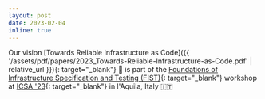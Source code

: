 ```yaml
---
layout: post
date: 2023-02-04
inline: true
---
```


Our vision [Towards Reliable Infrastructure as Code]({{ '/assets/pdf/papers/2023_Towards-Reliable-Infrastructure-as-Code.pdf' | relative_url }}){: target="_blank"}
👀 is part of the [Foundations of Infrastructure Specification and Testing (FIST)](http://www.fist-workshop.org/){: target="_blank"} workshop at [ICSA '23](https://icsa-conferences.org/2023/){: target="_blank"} in l'Aquila, Italy 🇮🇹